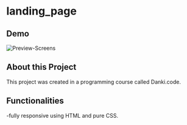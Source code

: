 # landing_page   
## Demo
![Preview-Screens]()


## About this Project

This project was created in a programming course called Danki.code.


## Functionalities
-fully responsive using HTML and pure CSS.
